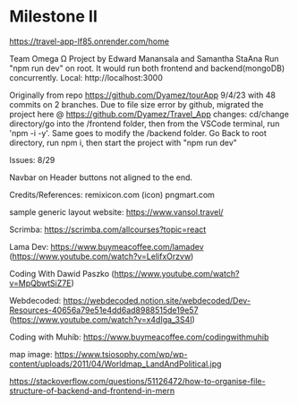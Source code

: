 # Milestone II

https://travel-app-lf85.onrender.com/home

Team Omega Ω
Project by Edward Manansala and Samantha StaAna
Run "npm run dev" on root. It would run both frontend and backend(mongoDB) concurrently.
Local: http://localhost:3000

Originally from repo https://github.com/Dyamez/tourApp 9/4/23 with 48 commits on 2 branches.
Due to file size error by github, migrated the project here @ https://github.com/Dyamez/Travel_App
changes: cd/change directory/go into the /frontend folder, then from the VSCode terminal, run 'npm -i -y'. Same goes to modify the /backend folder. Go Back to root directory, run npm i, then start the project with "npm run dev"

Issues: 8/29

Navbar on Header buttons not aligned to the end.

Credits/References:
remixicon.com (icon) pngmart.com

sample generic layout website: https://www.vansol.travel/

Scrimba: https://scrimba.com/allcourses?topic=react

Lama Dev: https://www.buymeacoffee.com/lamadev (https://www.youtube.com/watch?v=LelifxOrzvw)

Coding With Dawid Paszko (https://www.youtube.com/watch?v=MpQbwtSiZ7E)

Webdecoded: https://webdecoded.notion.site/webdecoded/Dev-Resources-40656a79e51e4dd6ad8988515de19e57 (https://www.youtube.com/watch?v=x4dIga_3S4I)

Coding with Muhib: https://www.buymeacoffee.com/codingwithmuhib

map image: https://www.tsiosophy.com/wp/wp-content/uploads/2011/04/Worldmap_LandAndPolitical.jpg

https://stackoverflow.com/questions/51126472/how-to-organise-file-structure-of-backend-and-frontend-in-mern
